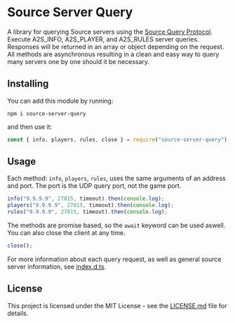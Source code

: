# Source Server Query

A library for querying Source servers using the [Source Query Protocol](https://developer.valvesoftware.com/wiki/Server_queries). Execute A2S_INFO, A2S_PLAYER, and A2S_RULES server queries. Responses will be returned in an array or object depending on the request. All methods are asynchronous resulting in a clean and easy way to query many servers one by one should it be necessary.

## Installing

You can add this module by running:

```
npm i source-server-query
```

and then use it:

```javascript
const { info, players, rules, close } = require("source-server-query");
```

## Usage

Each method: `info`, `players`, `rules`, uses the same arguments of an address and port. The port is the UDP query port, not the game port.

```javascript
info("9.9.9.9", 27015, timeout).then(console.log);
players("9.9.9.9", 27015, timeout).then(console.log);
rules("9.9.9.9", 27015, timeout).then(console.log);
```

The methods are promise based, so the `await` keyword can be used aswell. You can also close the client at any time.

```javascript
close();
```

For more information about each query request, as well as general source server information, see [index.d.ts](index.d.ts).

## License

This project is licensed under the MIT License - see the [LICENSE.md](LICENSE.md) file for details.
